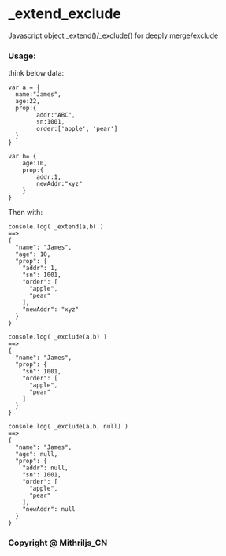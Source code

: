 # _extend_exclude 

Javascript object _extend()/_exclude() for deeply merge/exclude

### Usage:

think below data:

````
var a = {
  name:"James",
  age:22,
  prop:{
		addr:"ABC",
		sn:1001,
		order:['apple', 'pear']
  }
}

var b= {
	age:10,
	prop:{
		addr:1,
		newAddr:"xyz"
	}
}
````

Then with:
````
console.log( _extend(a,b) )
==>
{
  "name": "James",
  "age": 10,
  "prop": {
    "addr": 1,
    "sn": 1001,
    "order": [
      "apple",
      "pear"
    ],
    "newAddr": "xyz"
  }
}

console.log( _exclude(a,b) )
==>
{
  "name": "James",
  "prop": {
    "sn": 1001,
    "order": [
      "apple",
      "pear"
    ]
  }
}

console.log( _exclude(a,b, null) )
==>
{
  "name": "James",
  "age": null,
  "prop": {
    "addr": null,
    "sn": 1001,
    "order": [
      "apple",
      "pear"
    ],
    "newAddr": null
  }
}

````

### Copyright @ Mithriljs_CN
